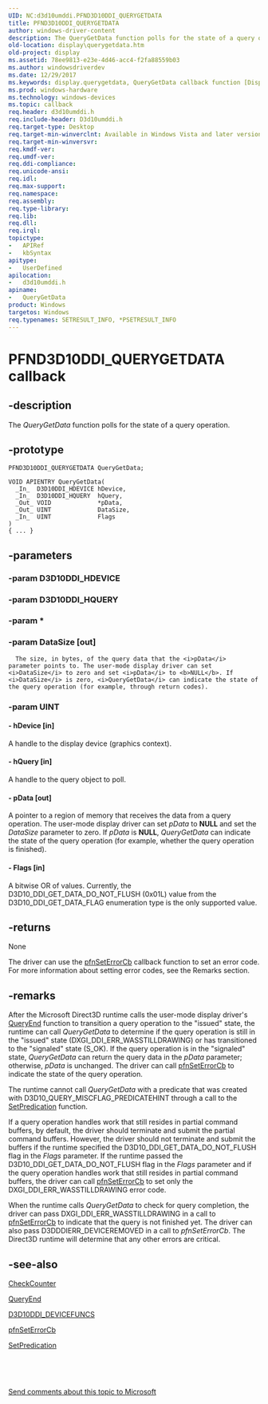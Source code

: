 ```yaml
---
UID: NC:d3d10umddi.PFND3D10DDI_QUERYGETDATA
title: PFND3D10DDI_QUERYGETDATA
author: windows-driver-content
description: The QueryGetData function polls for the state of a query operation.
old-location: display\querygetdata.htm
old-project: display
ms.assetid: 78ee9813-e23e-4d46-acc4-f2fa88559b03
ms.author: windowsdriverdev
ms.date: 12/29/2017
ms.keywords: display.querygetdata, QueryGetData callback function [Display Devices], QueryGetData, PFND3D10DDI_QUERYGETDATA, PFND3D10DDI_QUERYGETDATA, d3d10umddi/QueryGetData, UserModeDisplayDriverDx10_Functions_c1a88bca-7df5-4640-9134-fc893e5c8a0d.xml
ms.prod: windows-hardware
ms.technology: windows-devices
ms.topic: callback
req.header: d3d10umddi.h
req.include-header: D3d10umddi.h
req.target-type: Desktop
req.target-min-winverclnt: Available in Windows Vista and later versions of the Windows operating systems.
req.target-min-winversvr: 
req.kmdf-ver: 
req.umdf-ver: 
req.ddi-compliance: 
req.unicode-ansi: 
req.idl: 
req.max-support: 
req.namespace: 
req.assembly: 
req.type-library: 
req.lib: 
req.dll: 
req.irql: 
topictype:
-	APIRef
-	kbSyntax
apitype:
-	UserDefined
apilocation:
-	d3d10umddi.h
apiname:
-	QueryGetData
product: Windows
targetos: Windows
req.typenames: SETRESULT_INFO, *PSETRESULT_INFO
---
```


# PFND3D10DDI_QUERYGETDATA callback


## -description


The <i>QueryGetData</i> function polls for the state of a query operation. 


## -prototype


````
PFND3D10DDI_QUERYGETDATA QueryGetData;

VOID APIENTRY QueryGetData(
  _In_  D3D10DDI_HDEVICE hDevice,
  _In_  D3D10DDI_HQUERY  hQuery,
  _Out_ VOID             *pData,
  _Out_ UINT             DataSize,
  _In_  UINT             Flags
)
{ ... }
````


## -parameters




### -param D3D10DDI_HDEVICE



### -param D3D10DDI_HQUERY



### -param *



### -param DataSize [out]


      The size, in bytes, of the query data that the <i>pData</i> parameter points to. The user-mode display driver can set <i>DataSize</i> to zero and set <i>pData</i> to <b>NULL</b>. If <i>DataSize</i> is zero, <i>QueryGetData</i> can indicate the state of the query operation (for example, through return codes). 
     


### -param UINT






#### - hDevice [in]

A handle to the display device (graphics context).


#### - hQuery [in]

A handle to the query object to poll.
     


#### - pData [out]

A pointer to a region of memory that receives the data from a query operation. The user-mode display driver can set <i>pData</i> to <b>NULL</b> and set the <i>DataSize</i> parameter to zero. If <i>pData</i> is <b>NULL</b>, <i>QueryGetData</i> can indicate the state of the query operation (for example, whether the query operation is finished). 


#### - Flags [in]

A bitwise OR of values. Currently, the D3D10_DDI_GET_DATA_DO_NOT_FLUSH (0x01L) value from the D3D10_DDI_GET_DATA_FLAG enumeration type is the only supported value. 


## -returns


None

The driver can use the <a href="..\d3d10umddi\nc-d3d10umddi-pfnd3d10ddi_seterror_cb.md">pfnSetErrorCb</a> callback function to set an error code. For more information about setting error codes, see the Remarks section.



## -remarks


After the Microsoft Direct3D runtime calls the user-mode display driver's <a href="..\d3d10umddi\nc-d3d10umddi-pfnd3d10ddi_queryend.md">QueryEnd</a> function to transition a query operation to the "issued" state, the runtime can call <i>QueryGetData</i> to determine if the query operation is still in the "issued" state (DXGI_DDI_ERR_WASSTILLDRAWING) or has transitioned to the "signaled" state (S_OK). If the query operation is in the "signaled" state, <i>QueryGetData</i> can return the query data in the <i>pData</i> parameter; otherwise, <i>pData</i> is unchanged. The driver can call <a href="..\d3d10umddi\nc-d3d10umddi-pfnd3d10ddi_seterror_cb.md">pfnSetErrorCb</a> to indicate the state of the query operation. 

The runtime cannot call <i>QueryGetData</i> with a predicate that was created with D3D10_QUERY_MISCFLAG_PREDICATEHINT through a call to the <a href="..\d3d10umddi\nc-d3d10umddi-pfnd3d10ddi_setpredication.md">SetPredication</a> function. 

If a query operation handles work that still resides in partial command buffers, by default, the driver should terminate and submit the partial command buffers. However, the driver should not terminate and submit the buffers if the runtime specified the D3D10_DDI_GET_DATA_DO_NOT_FLUSH flag in the <i>Flags</i> parameter. If the runtime passed the D3D10_DDI_GET_DATA_DO_NOT_FLUSH flag in the <i>Flags</i> parameter and if the query operation handles work that still resides in partial command buffers, the driver can call <a href="..\d3d10umddi\nc-d3d10umddi-pfnd3d10ddi_seterror_cb.md">pfnSetErrorCb</a> to set only the DXGI_DDI_ERR_WASSTILLDRAWING error code.

When the runtime calls <i>QueryGetData</i> to check for query completion, the driver can pass DXGI_DDI_ERR_WASSTILLDRAWING in a call to <a href="..\d3d10umddi\nc-d3d10umddi-pfnd3d10ddi_seterror_cb.md">pfnSetErrorCb</a> to indicate that the query is not finished yet. The driver can also pass D3DDDIERR_DEVICEREMOVED in a call to <i>pfnSetErrorCb</i>. The Direct3D runtime will determine that any other errors are critical. 



## -see-also

<a href="..\d3d10umddi\nc-d3d10umddi-pfnd3d10ddi_checkcounter.md">CheckCounter</a>

<a href="..\d3d10umddi\nc-d3d10umddi-pfnd3d10ddi_queryend.md">QueryEnd</a>

<a href="..\d3d10umddi\ns-d3d10umddi-d3d10ddi_devicefuncs.md">D3D10DDI_DEVICEFUNCS</a>

<a href="..\d3d10umddi\nc-d3d10umddi-pfnd3d10ddi_seterror_cb.md">pfnSetErrorCb</a>

<a href="..\d3d10umddi\nc-d3d10umddi-pfnd3d10ddi_setpredication.md">SetPredication</a>

 

 

<a href="mailto:wsddocfb@microsoft.com?subject=Documentation%20feedback [display\display]:%20PFND3D10DDI_QUERYGETDATA callback function%20 RELEASE:%20(12/29/2017)&amp;body=%0A%0APRIVACY STATEMENT%0A%0AWe use your feedback to improve the documentation. We don't use your email address for any other purpose, and we'll remove your email address from our system after the issue that you're reporting is fixed. While we're working to fix this issue, we might send you an email message to ask for more info. Later, we might also send you an email message to let you know that we've addressed your feedback.%0A%0AFor more info about Microsoft's privacy policy, see http://privacy.microsoft.com/en-us/default.aspx." title="Send comments about this topic to Microsoft">Send comments about this topic to Microsoft</a>

